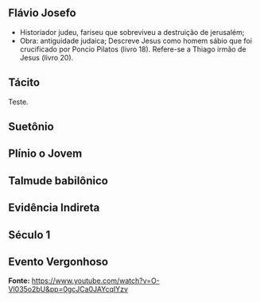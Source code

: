 ## Flávio Josefo
- Historiador judeu, fariseu que sobreviveu a destruição de jerusalém;
- Obra: antiguidade judaica;
Descreve Jesus como homem sábio que foi crucificado por Poncio Pilatos (livro 18).
Refere-se a Thiago irmão de Jesus (livro 20).

## Tácito
Teste.

## Suetônio

## Plínio o Jovem

## Talmude babilônico

## Evidência Indireta

## Século 1

## Evento Vergonhoso

**Fonte:** https://www.youtube.com/watch?v=O-Vl035o2bU&pp=0gcJCa0JAYcqIYzv